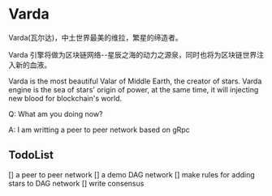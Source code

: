 # Varda

Varda(瓦尔达)，中土世界最美的维拉，繁星的缔造者。

Varda 引擎将做为区块链网络--星辰之海的动力之源泉，同时也将为区块链世界注入新的血液。

Varda is the most beautiful Valar of Middle Earth, the creator of stars.
Varda engine is the sea of stars' origin of power, at the same time, it will injecting new blood for blockchain's world.
  
Q: What am you doing now?

A: I am writting a peer to peer network based on gRpc

## TodoList

[] a peer to peer network
[] a demo DAG network
[] make rules for adding stars to DAG network
[] write consensus 